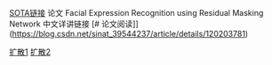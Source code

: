[SOTA链接](https://paperswithcode.com/sota/facial-expression-recognition-on-fer2013)
论文
Facial Expression Recognition using Residual Masking Network
中文详讲链接 [# 论文阅读]](https://blog.csdn.net/sinat_39544237/article/details/120203781)




[扩散1](https://zhuanlan.zhihu.com/p/625386246)
[扩散2](https://zhuanlan.zhihu.com/p/591063051)